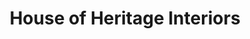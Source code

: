 ---
title: "House of Heritage Interiors"
url: /bury-st-edmunds/house-of-heritage-interiors/
shop: antiques
---